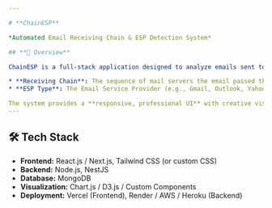 ```yaml
---

# **ChainESP**

*Automated Email Receiving Chain & ESP Detection System*

## **📌 Overview**

ChainESP is a full-stack application designed to analyze emails sent to the system and extract critical information such as:

* **Receiving Chain**: The sequence of mail servers the email passed through before reaching the inbox.
* **ESP Type**: The Email Service Provider (e.g., Gmail, Outlook, Yahoo).

The system provides a **responsive, professional UI** with creative visualizations and a **robust backend** for accurate analysis and storage.
---
```


## **🛠 Tech Stack**

* **Frontend:** React.js / Next.js, Tailwind CSS (or custom CSS)
* **Backend:** Node.js, NestJS
* **Database:** MongoDB
* **Visualization:** Chart.js / D3.js / Custom Components
* **Deployment:** Vercel (Frontend), Render / AWS / Heroku (Backend)

```




 
